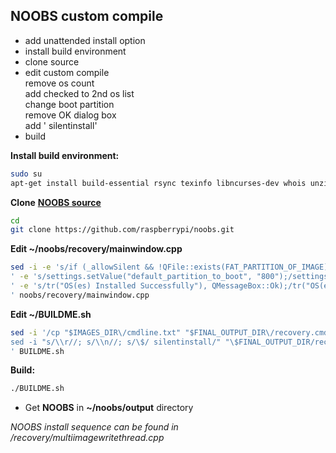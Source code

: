 NOOBS custom compile
---

- add unattended install option
- install build environment
- clone source
- edit custom compile  
	remove os count  
	add checked to 2nd os list  
	change boot partition  
	remove OK dialog box  
	add ' silentinstall'
- build  

**Install build environment:**  
```sh
sudo su
apt-get install build-essential rsync texinfo libncurses-dev whois unzip bc qt4-linguist-tools git-all
```
**Clone** [**NOOBS source**](https://github.com/raspberrypi/noobs)
```sh
cd
git clone https://github.com/raspberrypi/noobs.git
```  
**Edit ~/noobs/recovery/mainwindow.cpp**  
```sh
sed -i -e 's/if (_allowSilent && !QFile::exists(FAT_PARTITION_OF_IMAGE) && ui->list->count() == 1)/if (_allowSilent && !QFile::exists(FAT_PARTITION_OF_IMAGE))/
' -e 's/settings.setValue("default_partition_to_boot", "800");/settings.setValue("default_partition_to_boot", "8");/
' -e 's/tr("OS(es) Installed Successfully"), QMessageBox::Ok);/tr("OS(es) Installed Successfully"));/
' noobs/recovery/mainwindow.cpp 
```
**Edit ~/BUILDME.sh**  
```sh
sed -i '/cp "$IMAGES_DIR\/cmdline.txt" "$FINAL_OUTPUT_DIR\/recovery.cmdline"/ a\
sed -i "s/\\r//; s/\\n//; s/\$/ silentinstall/" "\$FINAL_OUTPUT_DIR/recovery.cmdline"
' BUILDME.sh
```
**Build:**  
```sh
./BUILDME.sh
```
- Get **NOOBS** in **~/noobs/output** directory  
  
    
_NOOBS install sequence can be found in /recovery/multiimagewritethread.cpp_
